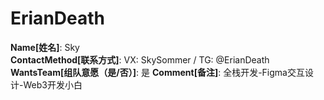 # ErianDeath

**Name[姓名]**: Sky  
**ContactMethod[联系方式]**: VX: SkySommer / TG: @ErianDeath  
**WantsTeam[组队意愿（是/否）]**: 是
**Comment[备注]**: 全栈开发-Figma交互设计-Web3开发小白  
